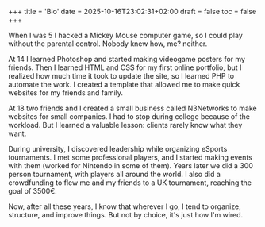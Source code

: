 +++
title = 'Bio'
date = 2025-10-16T23:02:31+02:00
draft = false
toc = false
+++

When I was 5 I hacked a Mickey Mouse computer game, so I could play without the parental control. Nobody knew how, me? neither.

At 14 I learned Photoshop and started making videogame posters for my friends. Then I learned HTML and CSS for my first online portfolio, but I realized how much time it took to update the site, so I learned PHP to automate the work. I created a template that allowed me to make quick websites for my friends and family.

At 18 two friends and I created a small business called N3Networks to make websites for small companies. I had to stop during college because of the workload. But I learned a valuable lesson: clients rarely know what they want.

During university, I discovered leadership while organizing eSports tournaments. I met some professional players, and I started making events with them (worked for Nintendo in some of them). Years later we did a 300 person tournament, with players all around the world. I also did a crowdfunding to flew me and my friends to a UK tournament, reaching the goal of 3500€.

Now, after all these years, I know that wherever I go, I tend to organize, structure, and improve things. But not by choice, it's just how I'm wired. 
